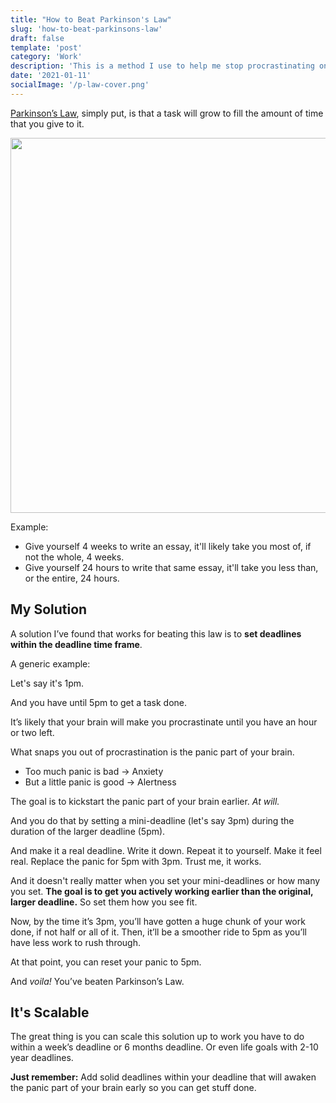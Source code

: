 ```yaml
---
title: "How to Beat Parkinson's Law"
slug: 'how-to-beat-parkinsons-law'
draft: false
template: 'post'
category: 'Work'
description: 'This is a method I use to help me stop procrastinating on work.'
date: '2021-01-11'
socialImage: '/p-law-cover.png'
---
```


[Parkinson’s Law](https://www.economist.com/news/1955/11/19/parkinsons-law), simply put, is that a task will grow to fill the amount of time that you give to it.

<img src="/parkinsons-law-graph.png" alt="" border="0" width="600">

<br />

Example:

- Give yourself 4 weeks to write an essay, it'll likely take you most of, if not the whole, 4 weeks.
- Give yourself 24 hours to write that same essay, it'll take you less than, or the entire, 24 hours.

## My Solution

A solution I’ve found that works for beating this law is to **set deadlines within the deadline time frame**.

A generic example:

Let's say it's 1pm.

And you have until 5pm to get a task done.

It’s likely that your brain will make you procrastinate until you have an hour or two left.

What snaps you out of procrastination is the panic part of your brain.

- Too much panic is bad -> Anxiety
- But a little panic is good -> Alertness

The goal is to kickstart the panic part of your brain earlier. _At will._

And you do that by setting a mini-deadline (let's say 3pm) during the duration of the larger deadline (5pm).

And make it a real deadline. Write it down. Repeat it to yourself. Make it feel real. Replace the panic for 5pm with 3pm. Trust me, it works.

And it doesn't really matter when you set your mini-deadlines or how many you set. **The goal is to get you actively working earlier than the original, larger deadline.** So set them how you see fit.

Now, by the time it’s 3pm, you’ll have gotten a huge chunk of your work done, if not half or all of it. Then, it’ll be a smoother ride to 5pm as you’ll have less work to rush through.

At that point, you can reset your panic to 5pm.

And _voila!_ You’ve beaten Parkinson’s Law.

## It's Scalable

The great thing is you can scale this solution up to work you have to do within a week’s deadline or 6 months deadline. Or even life goals with 2-10 year deadlines.

**Just remember:** Add solid deadlines within your deadline that will awaken the panic part of your brain early so you can get stuff done.

<br />
